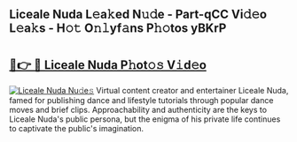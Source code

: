 ## Liceale Nuda L𝚎a𝚔ed N𝚞𝚍e - Part-qCC Vi𝚍𝚎o L𝚎a𝚔s - H𝚘𝚝 O𝚗𝚕yf𝚊ns P𝚑𝚘tos yBKrP

# <h2><a href="http://kfdk1d.oniu.top/?m=Liceale+Nuda">🔗👉 🔴 Liceale Nuda P𝚑ot𝚘𝚜 V𝚒d𝚎o</a></h2>

[![Liceale Nuda Nu𝚍e𝚜](https://i.imgur.com/0qMVB7G.gif)](http://kfdk1d.oniu.top/?m=Liceale+Nuda)
Virtual content creator and entertainer Liceale Nuda, famed for publishing dance and lifestyle tutorials through popular dance moves and brief clips. Approachability and authenticity are the keys to Liceale Nuda's public persona, but the enigma of his private life continues to captivate the public's imagination.  
